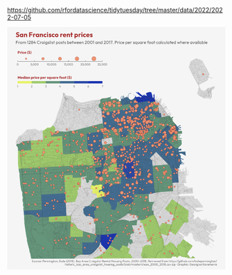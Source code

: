 https://github.com/rfordatascience/tidytuesday/tree/master/data/2022/2022-07-05

![](plots/sf_rents.png)
